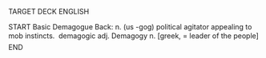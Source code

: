 TARGET DECK
ENGLISH

START
Basic
Demagogue
Back: n. (us -gog) political agitator appealing to mob instincts.  demagogic adj. Demagogy n. [greek, = leader of the people]
END
